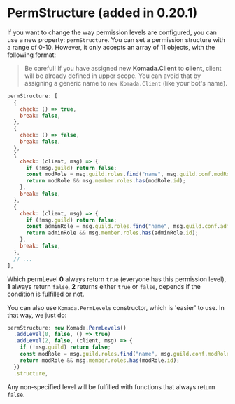 # PermStructure (added in 0.20.1)

If you want to change the way permission levels are configured, you can use a new property: `permStructure`. You can set a permission structure with a range of 0-10. However, it only accepts an array of 11 objects, with the following format:

> Be careful! If you have assigned new **Komada.Client** to **client**, client will be already defined in upper scope. You can avoid that by assigning a generic name to `new Komada.Client` (like your bot's name).

```js
permStructure: [
  {
    check: () => true,
    break: false,
  },
  {
    check: () => false,
    break: false,
  },
  {
    check: (client, msg) => {
      if (!msg.guild) return false;
      const modRole = msg.guild.roles.find("name", msg.guild.conf.modRole);
      return modRole && msg.member.roles.has(modRole.id);
    },
    break: false,
  },
  {
    check: (client, msg) => {
      if (!msg.guild) return false;
      const adminRole = msg.guild.roles.find("name", msg.guild.conf.adminRole);
      return adminRole && msg.member.roles.has(adminRole.id);
    },
    break: false,
  },
  // ...
],
```

Which permLevel **0** always return `true` (everyone has this permission level), **1** always return `false`, **2** returns either `true` or `false`, depends if the condition is fulfilled or not.

You can also use `Komada.PermLevels` constructor, which is 'easier' to use. In that way, we just do:

```js
permStructure: new Komada.PermLevels()
  .addLevel(0, false, () => true)
  .addLevel(2, false, (client, msg) => {
    if (!msg.guild) return false;
    const modRole = msg.guild.roles.find("name", msg.guild.conf.modRole);
    return modRole && msg.member.roles.has(modRole.id);
  })
  .structure,
```

Any non-specified level will be fulfilled with functions that always return `false`.